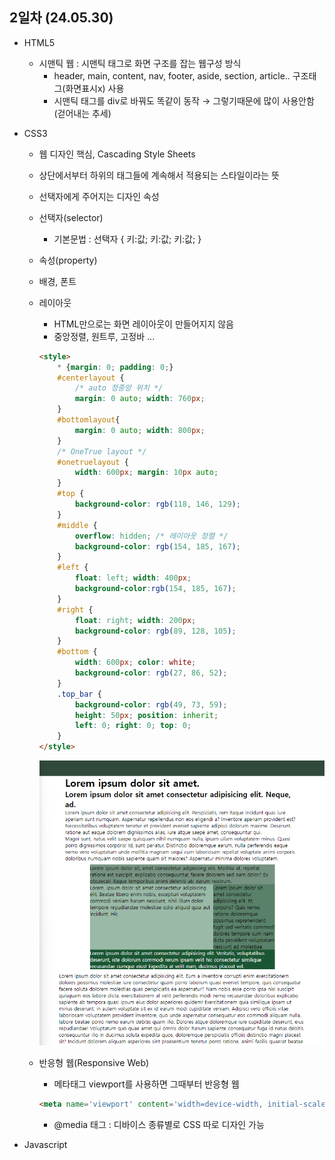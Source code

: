 ## 2일차 (24.05.30)
- HTML5
    - 시맨틱 웹 : 시맨틱 태그로 화면 구조를 잡는 웹구성 방식
        - header, main, content, nav, footer, aside, section, article.. 구조태그(화면표시x) 사용
        - 시맨틱 태그를 div로 바꿔도 똑같이 동작 &rarr; 그렇기때문에 많이 사용안함(걷어내는 추세)

- CSS3
    - 웹 디자인 핵심, Cascading Style Sheets
    - 상단에서부터 <body> 하위의 태그들에 계속해서 적용되는 스타일이라는 뜻
    - 선택자에게 주어지는 디자인 속성
    - 선택자(selector) 
        - 기본문법 : 선택자 { 키:값; 키:값; 키:값; }

    - 속성(property)
    - 배경, 폰트
    - 레이아웃
        - HTML만으로는 화면 레이아웃이 만들어지지 않음
        - 중앙정렬, 원트루, 고정바 ...

        ```html
        <style>
            * {margin: 0; padding: 0;}
            #centerlayout {
                /* auto 정중앙 위치 */  
                margin: 0 auto; width: 760px;
            }
            #bottomlayout{
                margin: 0 auto; width: 800px;
            }
            /* OneTrue layout */
            #onetruelayout {
                width: 600px; margin: 10px auto;
            }
            #top {
                background-color: rgb(118, 146, 129);
            }
            #middle {
                overflow: hidden; /* 레이아웃 정렬 */
                background-color: rgb(154, 185, 167);
            }
            #left {
                float: left; width: 400px;
                background-color:rgb(154, 185, 167);
            }
            #right {
                float: right; width: 200px;
                background-color: rgb(89, 128, 105);
            }
            #bottom {
                width: 600px; color: white;
                background-color: rgb(27, 86, 52);
            }
            .top_bar {
                background-color: rgb(49, 73, 59);
                height: 50px; position: inherit;
                left: 0; right: 0; top: 0;
            }
        </style>
        ```

        ![레이아웃](https://raw.githubusercontent.com/HyungJuu/basic-aspnet-2024/main/images/html005.png)
    
    - 반응형 웹(Responsive Web)
        - 메타태그 viewport를 사용하면 그때부터 반응형 웹

        ```html
        <meta name='viewport' content='width=device-width, initial-scale=1'>
        ```
        - @media 태그 : 디바이스 종류별로 CSS 따로 디자인 가능


- Javascript